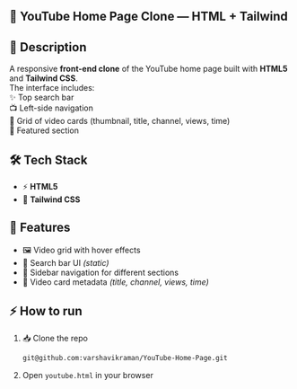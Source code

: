 ## 🎥 YouTube Home Page Clone — HTML + Tailwind

## 📖 Description   
A responsive **front-end clone** of the YouTube home page built with **HTML5** and **Tailwind CSS**.  
The interface includes:  
✨ Top search bar  
📺 Left-side navigation  
🎨 Grid of video cards (thumbnail, title, channel, views, time)  
🌟 Featured section

## 🛠️ Tech Stack  
- ⚡ **HTML5**  
- 🎨 **Tailwind CSS** 

## 🚀 Features  
- 🖼️ Video grid with hover effects  
- 🔎 Search bar UI *(static)*  
- 📂 Sidebar navigation for different sections  
- 🎥 Video card metadata *(title, channel, views, time)*

## ⚡ How to run  
1. 📥 Clone the repo  
   ```bash
   git@github.com:varshavikraman/YouTube-Home-Page.git 
2. Open `youtube.html` in your browser
